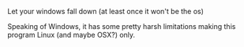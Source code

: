 Let your windows fall down (at least once it won't be the os)

Speaking of Windows, it has some pretty harsh limitations making this program Linux (and maybe OSX?) only.


